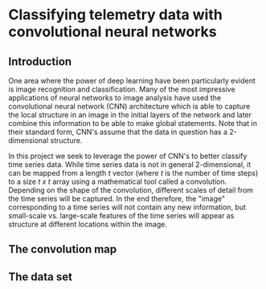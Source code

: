 # Classifying telemetry data with convolutional neural networks

## Introduction

One area where the power of deep learning have been particularly evident is image recognition and classification. Many of the most impressive applications of neural networks to image analysis have used the convolutional neural network (CNN) architecture which is able to capture the local structure in an image in the initial layers of the network and later combine this information to be able to make global statements. Note that in their standard form, CNN's assume that the data in question has a 2-dimensional structure.

In this project we seek to leverage the power of CNN's to better classify time series data. While time series data is not in general 2-dimensional, it can be mapped from a length *t* vector (where *t* is the number of time steps) to a size *t x t* array using a mathematical tool called a convolution. Depending on the shape of the convolution, different scales of detail from the time series will be captured. In the end therefore, the "image" corresponding to a time series will not contain any new information, but small-scale vs. large-scale features of the time series will appear as structure at different locations within the image.

## The convolution map

## The data set

